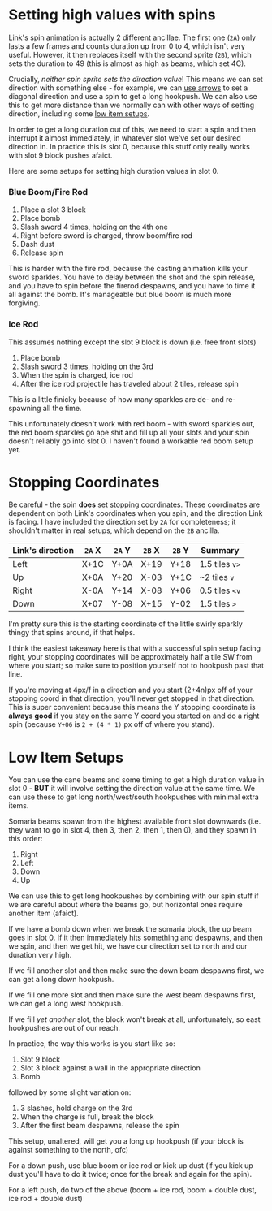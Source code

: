 # Setting high values with spins

Link's spin animation is actually 2 different ancillae. The first one (`2A`) only lasts a few frames and counts duration up from 0 to 4, which isn't very useful. However, it then replaces itself with the second sprite (`2B`), which sets the duration to 49 (this is almost as high as beams, which set 4C).

Crucially, _neither spin sprite sets the direction value_! This means we can set direction with something else - for example, we can [use arrows](arrows.md) to set a diagonal direction and use a spin to get a long hookpush. We can also use this to get more distance than we normally can with other ways of setting direction, including some [low item setups](#low-item-setups).

In order to get a long duration out of this, we need to start a spin and then interrupt it almost immediately, in whatever slot we've set our desired direction in. In practice this is slot 0, because this stuff only really works with slot 9 block pushes afaict.

Here are some setups for setting high duration values in slot 0.

### Blue Boom/Fire Rod

1. Place a slot 3 block
2. Place bomb
3. Slash sword 4 times, holding on the 4th one
4. Right before sword is charged, throw boom/fire rod
5. Dash dust
6. Release spin

This is harder with the fire rod, because the casting animation kills your sword sparkles. You have to delay between the shot and the spin release, and you have to spin before the firerod despawns, and you have to time it all against the bomb. It's manageable but blue boom is much more forgiving.

### Ice Rod

This assumes nothing except the slot 9 block is down (i.e. free front slots)

1. Place bomb
2. Slash sword 3 times, holding on the 3rd
3. When the spin is charged, ice rod
4. After the ice rod projectile has traveled about 2 tiles, release spin

This is a little finicky because of how many sparkles are de- and re-spawning all the time.

This unfortunately doesn't work with red boom - with sword sparkles out, the red boom sparkles go ape shit and fill up all your slots and your spin doesn't reliably go into slot 0. I haven't found a workable red boom setup yet.

# Stopping Coordinates

Be careful - the spin **does** set [stopping coordinates](stopping_coordinates.md). These coordinates are dependent on both Link's coordinates when you spin, and the direction Link is facing. I have included the direction set by `2A` for completeness; it shouldn't matter in real setups, which depend on the `2B` ancilla.

| Link's direction | `2A` X | `2A` Y | `2B` X | `2B` Y | Summary        |
| ---------------- | ------ | ------ | ------ | ------ | -------------- |
| Left             | X+1C   | Y+0A   | X+19   | Y+18   | 1.5 tiles `v>` |
| Up               | X+0A   | Y+20   | X-03   | Y+1C   | ~2 tiles `v`   |
| Right            | X-0A   | Y+14   | X-08   | Y+06   | 0.5 tiles `<v` |
| Down             | X+07   | Y-08   | X+15   | Y-02   | 1.5 tiles `>`  |

I'm pretty sure this is the starting coordinate of the little swirly sparkly thingy that spins around, if that helps.

I think the easiest takeaway here is that with a successful spin setup facing right, your stopping coordinates will be approximately half a tile SW from where you start; so make sure to position yourself not to hookpush past that line.

If you're moving at 4px/f in a direction and you start (2+4n)px off of your stopping coord in that direction, you'll never get stopped in that direction. This is super convenient because this means the Y stopping coordinate is **always good** if you stay on the same Y coord you started on and do a right spin (because `Y+06` is `2 + (4 * 1)` px off of where you stand).


# Low Item Setups

You can use the cane beams and some timing to get a high duration value in slot 0 - **BUT** it will involve setting the direction value at the same time. We can use these to get long north/west/south hookpushes with minimal extra items.

Somaria beams spawn from the highest available front slot downwards (i.e. they want to go in slot 4, then 3, then 2, then 1, then 0), and they spawn in this order:

1. Right
2. Left
3. Down
4. Up

We can use this to get long hookpushes by combining with our spin stuff if we are careful about where the beams go, but horizontal ones require another item (afaict).

If we have a bomb down when we break the somaria block, the up beam goes in slot 0. If it then immediately hits something and despawns, and then we spin, and then we get hit, we have our direction set to north and our duration very high.

If we fill another slot and then make sure the down beam despawns first, we can get a long down hookpush. 

If we fill one more slot and then make sure the west beam despawns first, we can get a long west hookpush.

If we fill *yet another* slot, the block won't break at all, unfortunately, so east hookpushes are out of our reach.

In practice, the way this works is you start like so:

1. Slot 9 block
2. Slot 3 block against a wall in the appropriate direction
3. Bomb

followed by some slight variation on:

1. 3 slashes, hold charge on the 3rd
2. When the charge is full, break the block
3. After the first beam despawns, release the spin

This setup, unaltered, will get you a long up hookpush (if your block is against something to the north, ofc)

For a down push, use blue boom or ice rod or kick up dust (if you kick up dust you'll have to do it twice; once for the break and again for the spin). 

For a left push, do two of the above (boom + ice rod, boom + double dust, ice rod + double dust)
